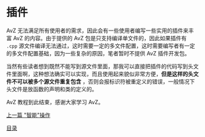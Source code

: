 <!--
 * @Coding: utf-8
 * @Author: vector-wlc
 * @Date: 2021-09-26 11:16:50
 * @Description: 
-->

# 插件

AvZ 无法满足所有使用者的需求，因此会有一些使用者编写一些实用的插件来丰富 AvZ 的内容。由于提供的 AvZ 包是只支持编译单文件的，因此如果插件有 `.cpp` 源文件编译无法通过，这时需要一定的多文件配置，这时需要编写者有一定的多文件配置基础，因为一些复杂的原因，笔者暂时不提供 AvZ 插件开发包。

当然有些读者想到既然不能写到源文件里面，那我可以直接把插件的代码写到头文件里面啊，这种想法确实可以实现，而且使用起来貌似非常方便，**但是这样的头文件不可以被多个源文件重复包含** ，否则会报标识符被重定义的错误，一般情况下头文件是放函数的声明和类的定义的。

AvZ 教程到此结束，感谢大家学习 AvZ。


[上一篇 "智能"操作](./smart.md)

[目录](../catalogue.md)
